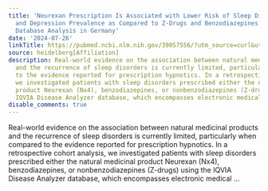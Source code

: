```yaml
---
title: 'Neurexan Prescription Is Associated with Lower Risk of Sleep Disorder Recurrence
  and Depression Prevalence as Compared to Z-Drugs and Benzodiazepines: A Retrospective
  Database Analysis in Germany'
date: '2024-07-26'
linkTitle: https://pubmed.ncbi.nlm.nih.gov/39057556/?utm_source=curl&utm_medium=rss&utm_campaign=pubmed-2&utm_content=1FakS-2QOkCT8HsMOQP1bCRQ4YzyumYOmxmF0moLsQ3dFB1E9V&fc=20220326224207&ff=20240726183330&v=2.18.0.post9+e462414
source: heidelberg[Affiliation]
description: Real-world evidence on the association between natural medicinal products
  and the recurrence of sleep disorders is currently limited, particularly when compared
  to the evidence reported for prescription hypnotics. In a retrospective cohort analysis,
  we investigated patients with sleep disorders prescribed either the natural medicinal
  product Neurexan (Nx4), benzodiazepines, or nonbenzodiazepines (Z-drugs) using the
  IQVIA Disease Analyzer database, which encompasses electronic medical ...
disable_comments: true
---
```

Real-world evidence on the association between natural medicinal products and the recurrence of sleep disorders is currently limited, particularly when compared to the evidence reported for prescription hypnotics. In a retrospective cohort analysis, we investigated patients with sleep disorders prescribed either the natural medicinal product Neurexan (Nx4), benzodiazepines, or nonbenzodiazepines (Z-drugs) using the IQVIA Disease Analyzer database, which encompasses electronic medical ...